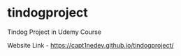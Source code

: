 # tindogproject
Tindog Project in Udemy Course

Website Link - https://capt1nedev.github.io/tindogproject/
